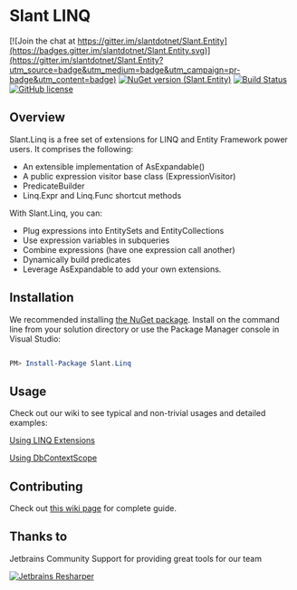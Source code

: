 Slant LINQ
==============

[![Join the chat at https://gitter.im/slantdotnet/Slant.Entity](https://badges.gitter.im/slantdotnet/Slant.Entity.svg)](https://gitter.im/slantdotnet/Slant.Entity?utm_source=badge&utm_medium=badge&utm_campaign=pr-badge&utm_content=badge)
[![NuGet version (Slant.Entity)](https://img.shields.io/nuget/v/Slant.Entity.svg?style=flat)](https://www.nuget.org/packages/Slant.Entity/)
[![Build Status](https://travis-ci.org/slantdotnet/Slant.Entity.svg?branch=master)](https://travis-ci.org/slantdotnet/Slant.Entity)
[![GitHub license](https://img.shields.io/badge/license-MIT-blue.svg)](https://raw.githubusercontent.com/slantdotnet/Slant.Entity/master/license.txt)

## Overview

Slant.Linq is a free set of extensions for LINQ and Entity Framework power users. It comprises the following:

* An extensible implementation of AsExpandable()
* A public expression visitor base class (ExpressionVisitor)
* PredicateBuilder
* Linq.Expr and Linq.Func shortcut methods

With Slant.Linq, you can:

* Plug expressions into EntitySets and EntityCollections
* Use expression variables in subqueries
* Combine expressions (have one expression call another)
* Dynamically build predicates
* Leverage AsExpandable to add your own extensions.

## Installation

We recommended installing [the NuGet package](https://www.nuget.org/packages/Slant.Linq). Install on the command line from your solution directory or use the Package Manager console in Visual Studio:

```powershell

PM> Install-Package Slant.Linq

```

## Usage

Check out our wiki to see typical and non-trivial usages and detailed examples:

[Using LINQ Extensions](https://github.com/slantdotnet/Slant.Entity/wiki/Using-LINQ-Extensions)

[Using DbContextScope](https://github.com/slantdotnet/Slant.Entity/wiki/Using-DbContextScope)

## Contributing

Check out [this wiki page](https://github.com/slantdotnet/Slant.Entity/wiki/Contributing) for complete guide.

## Thanks to

Jetbrains Community Support for providing great tools for our team

[![Jetbrains Resharper](http://nspectator.org/assets/icon_ReSharper.png)](https://www.jetbrains.com/resharper/)



